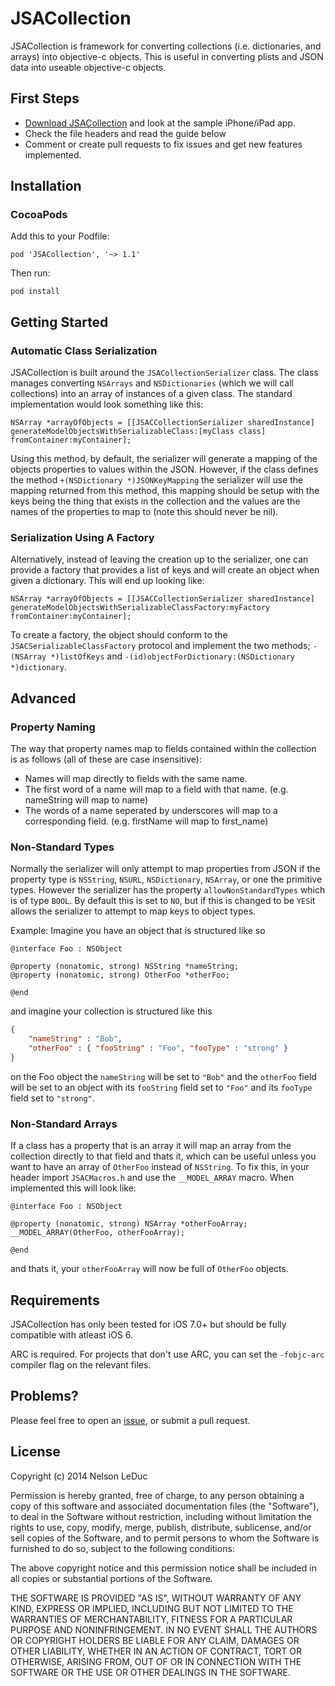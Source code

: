 # JSACollection

JSACollection is framework for converting collections (i.e. dictionaries, and arrays) into objective-c objects. This is useful in converting plists and JSON data into useable objective-c objects.

## First Steps

- [Download JSACollection](https://github.com/NelsonLeDuc/JSACollection/archive/master.zip) and look at the sample iPhone/iPad app.
- Check the file headers and read the guide below
- Comment or create pull requests to fix issues and get new features implemented.

## Installation

### CocoaPods

Add this to your Podfile:

	pod 'JSACollection', '~> 1.1'

Then run:
	
	pod install

## Getting Started

### Automatic Class Serialization

JSACollection is built around the `JSACollectionSerializer` class. The class manages converting `NSArrays` and `NSDictionaries` (which we will call collections) into an array of instances of a given class. The standard implementation would look something like this:

```obj-c
NSArray *arrayOfObjects = [[JSACCollectionSerializer sharedInstance] generateModelObjectsWithSerializableClass:[myClass class] fromContainer:myContainer];
```

Using this method, by default, the serializer will generate a mapping of the objects properties to values within the JSON. However, if the class defines the method `+(NSDictionary *)JSONKeyMapping` the serializer will use the mapping returned from this method, this mapping should be setup with the keys being the thing that exists in the collection and the values are the names of the properties to map to (note this should never be nil).

### Serialization Using A Factory

Alternatively, instead of leaving the creation up to the serializer, one can provide a factory that provides a list of keys and will create an object when given a dictionary. This will end up looking like:

```obj-c
NSArray *arrayOfObjects = [[JSACCollectionSerializer sharedInstance] generateModelObjectsWithSerializableClassFactory:myFactory fromContainer:myContainer];
```

To create a factory, the object should conform to the `JSACSerializableClassFactory` protocol and implement the two methods; `-(NSArray *)listOfKeys` and `-(id)objectForDictionary:(NSDictionary *)dictionary`.

## Advanced

### Property Naming

The way that property names map to fields contained within the collection is as follows (all of these are case insensitive):

- Names will map directly to fields with the same name.
- The first word of a name will map to a field with that name. (e.g. nameString will map to name)
- The words of a name seperated by underscores will map to a corresponding field. (e.g. firstName will map to first_name)

### Non-Standard Types

Normally the serializer will only attempt to map properties from JSON if the property type is `NSString`, `NSURL`, `NSDictionary`, `NSArray`, or one the primitive types. However the serializer has the property `allowNonStandardTypes` which is of type `BOOL`. By default this is set to `NO`, but if this is changed to be `YES`it allows the serializer to attempt to map keys to object types. 

Example: Imagine you have an object that is structured like so
```obj-c
@interface Foo : NSObject

@property (nonatomic, strong) NSString *nameString;
@property (nonatomic, strong) OtherFoo *otherFoo;

@end
```
and imagine your collection is structured like this
```JSON
{
    "nameString" : "Bob",
    "otherFoo" : { "fooString" : "Foo", "fooType" : "strong" }
}
```
on the Foo object the `nameString` will be set to `"Bob"` and the `otherFoo` field will be set to an object with its `fooString` field set to `"Foo"` and its `fooType` field set to `"strong"`.

### Non-Standard Arrays

If a class has a property that is an array it will map an array from the collection directly to that field and thats it, which can be useful unless you want to have an array of `OtherFoo` instead of `NSString`. To fix this, in your header import `JSACMacros.h` and use the `__MODEL_ARRAY` macro. When implemented this will look like:
```obj-c
@interface Foo : NSObject

@property (nonatomic, strong) NSArray *otherFooArray; __MODEL_ARRAY(OtherFoo, otherFooArray);

@end
```
and thats it, your `otherFooArray` will now be full of `OtherFoo` objects.

## Requirements

JSACollection has only been tested for iOS 7.0+ but should be fully compatible with atleast iOS 6.

ARC is required. For projects that don't use ARC, you can set the `-fobjc-arc` compiler flag on the relevant files.

## Problems?

Please feel free to open an [issue](https://github.com/NelsonLeDuc/JSACollection/issues), or submit a pull request.

## License

Copyright (c) 2014 Nelson LeDuc

Permission is hereby granted, free of charge, to any person obtaining a copy
of this software and associated documentation files (the "Software"), to deal
in the Software without restriction, including without limitation the rights
to use, copy, modify, merge, publish, distribute, sublicense, and/or sell
copies of the Software, and to permit persons to whom the Software is
furnished to do so, subject to the following conditions:

The above copyright notice and this permission notice shall be included in
all copies or substantial portions of the Software.

THE SOFTWARE IS PROVIDED "AS IS", WITHOUT WARRANTY OF ANY KIND, EXPRESS OR
IMPLIED, INCLUDING BUT NOT LIMITED TO THE WARRANTIES OF MERCHANTABILITY,
FITNESS FOR A PARTICULAR PURPOSE AND NONINFRINGEMENT. IN NO EVENT SHALL THE
AUTHORS OR COPYRIGHT HOLDERS BE LIABLE FOR ANY CLAIM, DAMAGES OR OTHER
LIABILITY, WHETHER IN AN ACTION OF CONTRACT, TORT OR OTHERWISE, ARISING FROM,
OUT OF OR IN CONNECTION WITH THE SOFTWARE OR THE USE OR OTHER DEALINGS IN
THE SOFTWARE.

